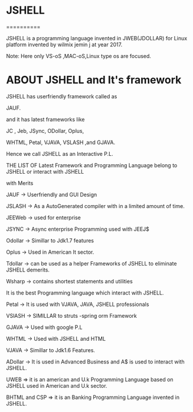 # JSHELL
==========
 

JSHELL is a  programming language  invented  in   JWEB(JDOLLAR) for  Linux  platform invented by wilmix jemin j at year 2017.


Note:  Here only VS-oS  ,MAC-oS,Linux  type  os  are  focused.




ABOUT  JSHELL  and  It's  framework
====================================


JSHELL has userfriendly framework called as

JAUF.

and it has latest frameworks like

JC , Jeb, JSync, ODollar, Oplus,

WHTML, Petal, VJAVA, VSLASH ,and GJAVA.

Hence we call JSHELL as an Interactive P.L.



THE LIST OF Latest Framework and Programming Language belong to JSHELL or interact with JSHELL

with Merits

JAUF -> Userfriendly and GUI Design

JSLASH -> As a AutoGenerated compiler with in a limited amount of time.

JEEWeb -> used for enterprise


JSYNC -> Async enterprise Programming used with JEEJ$

Odollar -> Simillar to Jdk1.7 features

Oplus -> Used in American It sector.

Tdollar -> can be used as a helper Frameworks of JSHELL to eliminate JSHELL demerits.

Wsharp -> contains shortest statements and utilities

It is the best Programming language which interact with JSHELL.

Petal -> It is used with VJAVA, JAVA,  JSHELL professionals

VSlASH -> SIMILLAR to struts -spring orm Framework

GJAVA -> Used with google P.L

WHTML -> Used with JSHELL and HTML

VJAVA -> Simillar to Jdk1.6 Features.

ADollar -> It is used in Advanced Business and A$ is used to interact with JSHELL.

UWEB => it is an american and U.k Programming Language based on JSHELL used in American and U.k sector.

BHTML and CSP => it is an Banking Programming Language invented in JSHELL.
